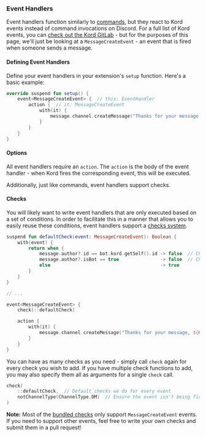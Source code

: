 ### Event Handlers

Event handlers function similarly to [commands](./command), but they react to Kord events instead of command
invocations on Discord. For a full list of Kord events, you can 
[check out the Kord GitLab](https://gitlab.com/kordlib/kord/-/tree/master/core/src/main/kotlin/com/gitlab/kordlib/core/event)
\- but for the purposes of this page, we'll just be looking at a `MessageCreateEvent` - an event that is fired when
someone sends a message.

#### Defining Event Handlers

Define your event handlers in your extension's `setup` function. Here's a basic example:

```kotlin
override suspend fun setup() {
    event<MessageCreateEvent> {  // this: EventHandler
        action {  // it: MessageCreateEvent
            with(it) {
                message.channel.createMessage("Thanks for your message, ${message.author!!.mention}")
            }
        }
    }
}
```

#### Options

All event handlers require an `action`. The `action` is the body of the event handler - when Kord fires the
corresponding event, this will be executed.

Additionally, just like commands, event handlers support checks.

#### Checks

You will likely want to write event handlers that are only executed based on a set of conditions.
In order to facilitate this in a manner that allows you to easily reuse these conditions,
event handlers support a [checks system](check).

```kotlin
suspend fun defaultCheck(event: MessageCreateEvent): Boolean {
    with(event) {
        return when {
            message.author?.id == bot.kord.getSelf().id -> false  // Check that we didn't send this message.
            message.author?.isBot == true               -> false  // Check that another bot didn't send this message.
            else                                        -> true
        }
    }
}

// ...

event<MessageCreateEvent> {
    check(::defaultCheck)

    action {
        with(it) {
            message.channel.createMessage("Thanks for your message, ${message.author!!.mention}")
        }
    }
}
```

You can have as many checks as you need - simply call `check` again for every check you wish to add. If
you have multiple check functions to add, you may also specify them all as arguments for a single `check` call.

```kotlin
check(
    ::defaultCheck,  // Default checks we do for every event
    notChannelType(ChannelType.DM)  // Ensure the event isn't being fired for a DM
)
```

**Note:** Most of the [bundled checks](check) only support `MessageCreateEvent` events. If you need to
support other events, feel free to write your own checks and submit them in a pull request!

